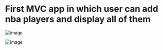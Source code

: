 # First MVC app in which user can add nba players and display all of them

![image](https://user-images.githubusercontent.com/94892289/202247565-0c6f62ca-3aeb-45c8-9563-6ffe3f39a093.png)

![image](https://user-images.githubusercontent.com/94892289/202247860-d5dd31b9-212d-4bd2-88b3-ac9b142238ad.png)
